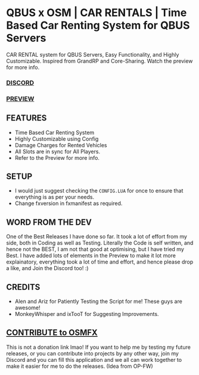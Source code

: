# QBUS x OSM | CAR RENTALS | Time Based Car Renting System for QBUS Servers
CAR RENTAL system for QBUS Servers, Easy Functionality, and Highly Customizable. Inspired from GrandRP and Core-Sharing. Watch the preview for more info.

### [DISCORD](https://discord.gg/osmfx)
### [PREVIEW](https://youtu.be/pki6ms0_Ods)

## FEATURES 
- Time Based Car Renting System
- Highly Customizable using Config
- Damage Charges for Rented Vehicles
- All Slots are in sync for All Players. 
- Refer to the Preview for more info.

## SETUP
- I would just suggest checking the `CONFIG.LUA` for once to ensure that everything is as per your needs. 
- Change fxversion in fxmanifest as required. 

## WORD FROM THE DEV
One of the Best Releases I have done so far. It took a lot of effort from my side, both in Coding as well as Testing. Literally the Code is self written, and hence not the BEST, I am not that good at optimising, but I have tried my Best. I have added lots of elements in the Preview to make it lot more explainatory, everything took a lot of time and effort, and hence please drop a like, and Join the Discord too! :)

## CREDITS
- Alen and Ariz for Patiently Testing the Script for me! These guys are awesome!
- MonkeyWhisper and ixTooT for Suggesting Improvements. 

## [CONTRIBUTE to OSMFX](https://contribute.osmfx.ml)
This is not a donation link lmao! If you want to help me by testing my future releases, or you can contribute into projects by any other way, join my Discord and you can fill this application and we all can work together to make it easier for me to do the releases. (Idea from OP-FW)
